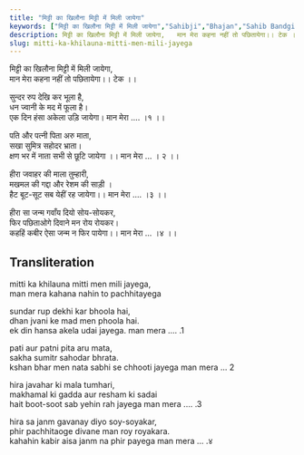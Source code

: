 ```yaml
---
title: "मिट्टी का खिलौना मिट्टी में मिली जायेगा"
keywords: ["मिट्टी का खिलौना मिट्टी में मिली जायेगा","Sahibji","Bhajan","Sahib Bandgi Bhajan","Sant Kabir Bhajan","bhajan lyrics","साहिब बंदगी भजन","भजन"]
description: मिट्टी का खिलौना मिट्टी में मिली जायेगा,   मान मेरा कहना नहीं तो पछितायेगा।। टेक ।।      सुन्दर रुप देखि कर भूला है,   धन ज्वानी के मद में फूला है।   एक
slug: mitti-ka-khilauna-mitti-men-mili-jayega
---
```


  
मिट्टी का खिलौना मिट्टी में मिली जायेगा,  
मान मेरा कहना नहीं तो पछितायेगा।। टेक ।।  
  
सुन्दर रुप देखि कर भूला है,  
धन ज्वानी के मद में फूला है।  
एक दिन हंसा अकेला उड़ि जायेगा। मान मेरा .... ।१ ।।  
  
पति और पत्नी पिता अरु माता,  
सखा सुमित्र सहोदर भ्राता।  
क्षण भर में नाता सभी से छूटि जायेगा ।। मान मेरा ... । २ ।।  
  
हीरा जवाहर की माला तुम्हारी,  
मखमल की गद्दा और रेशम की साड़ी ।  
हैट बूट-सूट सब येहीं रह जायेगा।। मान मेरा .... ।३ ।।  
  
हीरा सा जन्म गवाँय दियो सोय-सोयकर,  
फिर पछिताओगे दिवाने मन रोय रोयकर।  
कहहिं कबीर ऐसा जन्म न फिर पायेगा।। मान मेरा ... ।४ ।।  


## Transliteration

  
mitti ka khilauna mitti men mili jayega,  
man mera kahana nahin to pachhitayega     
  
sundar rup dekhi kar bhoola hai,  
dhan jvani ke mad men phoola hai.  
ek din hansa akela udai jayega. man mera .... .1    
  
pati aur patni pita aru mata,  
sakha sumitr sahodar bhrata.  
kshan bhar men nata sabhi se chhooti jayega   man mera ... 2    
  
hira javahar ki mala tumhari,  
makhamal ki gadda aur resham ki sadai  
hait boot-soot sab yehin rah jayega  man mera .... .3    
  
hira sa janm gavanay diyo soy-soyakar,  
phir pachhitaoge divane man roy royakara.  
kahahin kabir aisa janm na phir payega  man mera ... .४    

  
